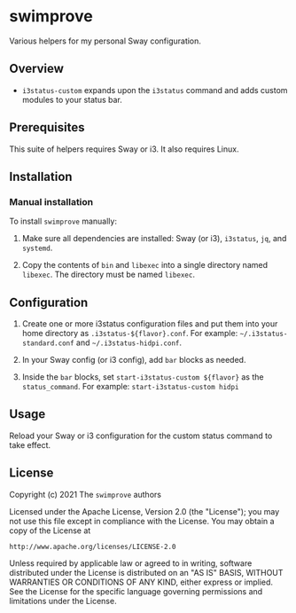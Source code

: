# swimprove

Various helpers for my personal Sway configuration.

## Overview

- `i3status-custom` expands upon the `i3status` command and adds
  custom modules to your status bar.

## Prerequisites

This suite of helpers requires Sway or i3. It also requires Linux.

## Installation

### Manual installation

To install `swimprove` manually:

1. Make sure all dependencies are installed: Sway (or i3),
   `i3status`, `jq`, and `systemd`.

2. Copy the contents of `bin` and `libexec` into a single directory
   named `libexec`. The directory must be named `libexec`.

## Configuration

1. Create one or more i3status configuration files and put them
   into your home directory as `.i3status-${flavor}.conf`.
   For example: `~/.i3status-standard.conf` and
   `~/.i3status-hidpi.conf`.

2. In your Sway config (or i3 config), add `bar` blocks as needed.

3. Inside the `bar` blocks, set `start-i3status-custom ${flavor}`
   as the `status_command`.
   For example: `start-i3status-custom hidpi`

## Usage

Reload your Sway or i3 configuration for the custom status command
to take effect.

## License

Copyright (c) 2021 The `swimprove` authors

Licensed under the Apache License, Version 2.0 (the "License");
you may not use this file except in compliance with the License.
You may obtain a copy of the License at

    http://www.apache.org/licenses/LICENSE-2.0

Unless required by applicable law or agreed to in writing, software
distributed under the License is distributed on an "AS IS" BASIS,
WITHOUT WARRANTIES OR CONDITIONS OF ANY KIND, either express or implied.
See the License for the specific language governing permissions and
limitations under the License.

